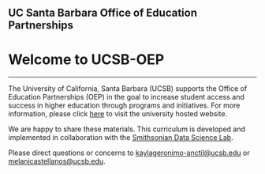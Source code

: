 ## UC Santa Barbara Office of Education Partnerships

# Welcome to UCSB-OEP

***
The University of California, Santa Barbara (UCSB) supports the Office of Education Partnerships (OEP) in the goal to increase student access and success in higher education through programs and initiatives. For more information, please click [here](https://oep.ucsb.edu/) to visit the university hosted website.

We are happy to share these materials. This curriculum is developed and implemented in collaboration with the [Smithsonian Data Science Lab](https://datascience.si.edu/).

Please direct questions or concerns to <kaylageronimo-anctil@ucsb.edu> or <melanicastellanos@ucsb.edu>.
